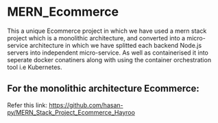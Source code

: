 # MERN_Ecommerce
This a unique Ecommerce project in which we have used a mern stack project which is a monolithic architecture, and converted into a micro-service architecture in which we have splitted each backend Node.js servers into independent micro-service.
As well as containerised it into seperate docker conatiners along with using the container orchestration tool i.e Kubernetes.
## For the monolithic architecture Ecommerce:
Refer this link: https://github.com/hasan-py/MERN_Stack_Project_Ecommerce_Hayroo

